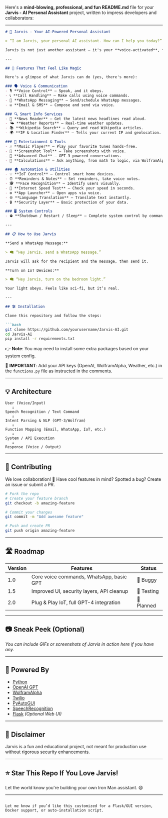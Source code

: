 Here's a **mind-blowing, professional, and fun README.md** file for your **Jarvis - AI Personal Assistant** project, written to impress developers and collaborators:

---

````markdown
# 🤖 Jarvis - Your AI-Powered Personal Assistant

> “I am Jarvis, your personal AI assistant. How can I help you today?” 😎

Jarvis is not just another assistant — it's your **voice-activated**, **GPT-powered**, **IoT-controlling**, **multi-talented digital butler**. Designed for automation lovers and tech enthusiasts, Jarvis makes your desktop smarter, your tasks quicker, and your life simpler.

---

## 🚀 Features That Feel Like Magic

Here's a glimpse of what Jarvis can do (yes, there's more):

### 🗣️ Voice & Communication
- 🎙 **Voice Control** — Speak, and it obeys.
- 📞 **Call Handling** — Make calls using voice commands.
- 💬 **WhatsApp Messaging** — Send/schedule WhatsApp messages.
- ✉️ **Email & SMS** — Compose and send via voice.

### 🔍 Smart Info Services
- 📰 **News Reader** — Get the latest news headlines read aloud.
- 🌤 **Weather Reports** — Real-time weather updates.
- 📚 **Wikipedia Search** — Query and read Wikipedia articles.
- 🌍 **IP & Location Finder** — Tells your current IP and geolocation.

### 🎵 Entertainment & Tools
- 🎶 **Music Player** — Play your favorite tunes hands-free.
- 📸 **Screenshot Tool** — Take screenshots with voice.
- 🧠 **Advanced Chat** — GPT-3 powered conversations.
- 🧮 **Calculations** — Ask anything, from math to logic, via WolframAlpha.

### 🏠 Automation & Utilities
- 💡 **IoT Control** — Control smart home devices.
- ⏰ **Reminders & Notes** — Set reminders, take voice notes.
- 🕵️ **Face Recognition** — Identify users visually.
- 📡 **Internet Speed Test** — Check your speed in seconds.
- ⚙️ **App Launcher** — Open apps via voice.
- 🌐 **Language Translation** — Translate text instantly.
- 🔒 **Security Layer** — Basic protection of your data.

### 🖥 System Controls
- ⛔ **Shutdown / Restart / Sleep** — Complete system control by command.

---

## 📋 How to Use Jarvis

**Send a WhatsApp Message:**

> 🗨️ “Hey Jarvis, send a WhatsApp message.”

Jarvis will ask for the recipient and the message, then send it.

**Turn on IoT Devices:**

> 🗨️ “Hey Jarvis, turn on the bedroom light.”

Your light obeys. Feels like sci-fi, but it’s real.

---

## 🛠️ Installation

Clone this repository and follow the steps:

```bash
git clone https://github.com/yourusername/Jarvis-AI.git
cd Jarvis-AI
pip install -r requirements.txt
````

👉 **Note**: You may need to install some extra packages based on your system config.

🧠 **IMPORTANT**:
Add your API keys (OpenAI, WolframAlpha, Weather, etc.) in the `functions.py` file as instructed in the comments.

---

## 💡 Architecture

```
User (Voice/Input)
   ↓
Speech Recognition / Text Command
   ↓
Intent Parsing & NLP (GPT-3/Wolfram)
   ↓
Function Mapping (Email, WhatsApp, IoT, etc.)
   ↓
System / API Execution
   ↓
Response (Voice / Output)
```

---

## 🤝 Contributing

We love collaboration! 💙
Have cool features in mind? Spotted a bug? Create an issue or submit a PR.

```bash
# Fork the repo
# Create your feature branch
git checkout -b amazing-feature

# Commit your changes
git commit -m "Add awesome feature"

# Push and create PR
git push origin amazing-feature
```

---

## 🛣️ Roadmap

| Version | Features                                  | Status     |
| ------- | ----------------------------------------- | ---------- |
| 1.0     | Core voice commands, WhatsApp, basic GPT  | 🐛 Buggy   |
| 1.5     | Improved UI, security layers, API cleanup | 🧪 Testing |
| 2.0     | Plug & Play IoT, full GPT-4 integration   | 🚀 Planned |

---

## 📷 Sneak Peek (Optional)

*You can include GIFs or screenshots of Jarvis in action here if you have any.*

---

## 🧠 Powered By

* [Python](https://python.org)
* [OpenAI GPT](https://platform.openai.com/)
* [WolframAlpha](https://www.wolframalpha.com/)
* [Twilio](https://www.twilio.com/)
* [PyAutoGUI](https://pyautogui.readthedocs.io/)
* [SpeechRecognition](https://pypi.org/project/SpeechRecognition/)
* [Flask](https://flask.palletsprojects.com/) *(Optional Web UI)*

---

## 📢 Disclaimer

Jarvis is a fun and educational project, not meant for production use without rigorous security enhancements.

---

## ⭐️ Star This Repo If You Love Jarvis!

Let the world know you're building your own Iron Man assistant. 😄

---

```

Let me know if you’d like this customized for a Flask/GUI version, Docker support, or auto-installation script.
```
